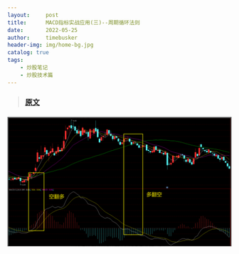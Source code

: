 ```yaml
---
layout:     post
title:      MACD指标实战应用(三)--周期循环法则
date:       2022-05-25
author:     timebusker
header-img: img/home-bg.jpg
catalog: true
tags:
    - 炒股笔记
    - 炒股技术篇
---  
```


>### [原文](https://zhuanlan.zhihu.com/p/388481141)


### 

![image](/img/gupiao/20220525014252.png)  


